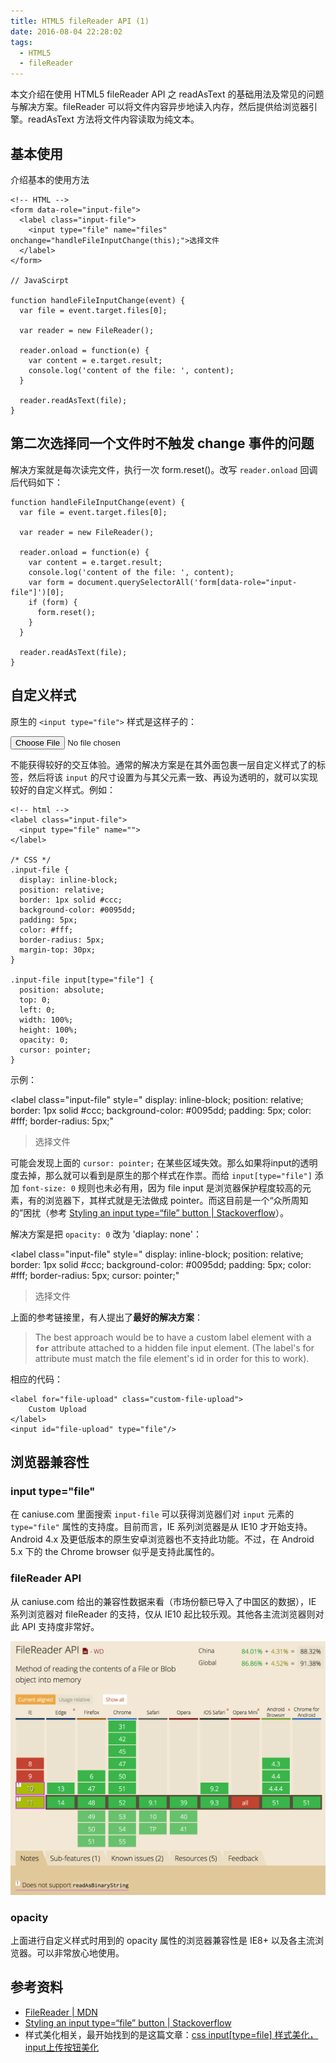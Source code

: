 ```yaml
---
title: HTML5 fileReader API (1)
date: 2016-08-04 22:28:02
tags: 
  - HTML5
  - fileReader
---
```


本文介绍在使用 HTML5 fileReader API 之 readAsText 的基础用法及常见的问题与解决方案。fileReader 可以将文件内容异步地读入内存，然后提供给浏览器引擎。readAsText 方法将文件内容读取为纯文本。

<!-- more -->

## 基本使用

介绍基本的使用方法

```
<!-- HTML -->
<form data-role="input-file">
  <label class="input-file">
    <input type="file" name="files" onchange="handleFileInputChange(this);">选择文件
  </label>
</form>

// JavaScirpt

function handleFileInputChange(event) {
  var file = event.target.files[0];

  var reader = new FileReader();

  reader.onload = function(e) {
    var content = e.target.result;
    console.log('content of the file: ', content);
  }

  reader.readAsText(file);
}
```

## 第二次选择同一个文件时不触发 change 事件的问题

解决方案就是每次读完文件，执行一次 form.reset()。改写 `reader.onload` 回调后代码如下：

```
function handleFileInputChange(event) {
  var file = event.target.files[0];

  var reader = new FileReader();

  reader.onload = function(e) {
    var content = e.target.result;
    console.log('content of the file: ', content);
    var form = document.querySelectorAll('form[data-role="input-file"]')[0];
    if (form) {
      form.reset();
    }
  }

  reader.readAsText(file);
}
```

## 自定义样式

原生的 `<input type="file">` 样式是这样子的：

<input type="file">

不能获得较好的交互体验。通常的解决方案是在其外面包裹一层自定义样式了的标签，然后将该 `input` 的尺寸设置为与其父元素一致、再设为透明的，就可以实现较好的自定义样式。例如：

```
<!-- html -->
<label class="input-file">
  <input type="file" name="">
</label>

/* CSS */
.input-file {
  display: inline-block;
  position: relative;
  border: 1px solid #ccc;
  background-color: #0095dd;
  padding: 5px;
  color: #fff;
  border-radius: 5px;
  margin-top: 30px;
}

.input-file input[type="file"] {
  position: absolute;
  top: 0;
  left: 0;
  width: 100%;
  height: 100%;
  opacity: 0;
  cursor: pointer;
}
```

示例：

<label
  class="input-file"
  style="
    display: inline-block;
    position: relative;
    border: 1px solid #ccc;
    background-color: #0095dd;
    padding: 5px;
    color: #fff;
    border-radius: 5px;"
><input
  type="file"
  style="position: absolute; top: 0; left: 0; width: 100%; height: 100%; opacity: 0;cursor: pointer;">选择文件
</label>

可能会发现上面的 `cursor: pointer;` 在某些区域失效。那么如果将input的透明度去掉，那么就可以看到是原生的那个样式在作祟。而给 `input[type="file"]` 添加 `font-size: 0` 规则也未必有用，因为 file input 是浏览器保护程度较高的元素，有的浏览器下，其样式就是无法做成 pointer。而这目前是一个“众所周知的”困扰（参考 [Styling an input type=“file” button | Stackoverflow](http://stackoverflow.com/questions/572768/styling-an-input-type-file-button)）。

解决方案是把 `opacity: 0` 改为 'diaplay: none'：

<label
  class="input-file"
  style="
    display: inline-block;
    position: relative;
    border: 1px solid #ccc;
    background-color: #0095dd;
    padding: 5px;
    color: #fff;
    border-radius: 5px;
    cursor: pointer;"
><input
  type="file"
  style="position: absolute; top: 0; left: 0; width: 100%; height: 100%; display: none;">选择文件
</label>

上面的参考链接里，有人提出了**最好的解决方案**：

> The best approach would be to have a custom label element with a **`for`** attribute attached to a hidden file input element. (The label's for attribute must match the file element's id in order for this to work).

相应的代码：

```
<label for="file-upload" class="custom-file-upload">
    Custom Upload
</label>
<input id="file-upload" type="file"/>
```


## 浏览器兼容性

### input type="file"

在 caniuse.com 里面搜索 `input-file` 可以获得浏览器们对 `input` 元素的 `type="file"` 属性的支持度。目前而言，IE 系列浏览器是从 IE10 才开始支持。Android 4.x 及更低版本的原生安卓浏览器也不支持此功能。不过，在 Android 5.x 下的 the Chrome browser 似乎是支持此属性的。

### fileReader API

从 caniuse.com 给出的兼容性数据来看（市场份额已导入了中国区的数据），IE 系列浏览器对 fileReader 的支持，仅从 IE10 起比较乐观。其他各主流浏览器则对此 API 支持度非常好。

<img src="/images/2016/08/filereader-api-compatible.png" />

### opacity

上面进行自定义样式时用到的 opacity 属性的浏览器兼容性是 IE8+ 以及各主流浏览器。可以非常放心地使用。


## 参考资料

+ [FileReader | MDN](https://developer.mozilla.org/zh-CN/docs/Web/API/FileReader)
+ [Styling an input type=“file” button | Stackoverflow](http://stackoverflow.com/questions/572768/styling-an-input-type-file-button)
+ 样式美化相关，最开始找到的是这篇文章：[css input[type=file] 样式美化，input上传按钮美化](http://www.haorooms.com/post/css_input_uploadmh)